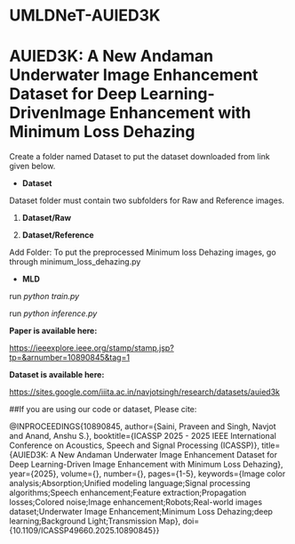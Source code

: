 # UMLDNeT-AUIED3K
# AUIED3K: A New Andaman Underwater Image Enhancement Dataset for Deep Learning-DrivenImage Enhancement with Minimum Loss Dehazing

 Create a folder named Dataset to put the dataset downloaded from link given below.

* **Dataset**

Dataset folder must contain two subfolders for Raw and Reference images.

1. **Dataset/Raw**

2. **Dataset/Reference**

Add Folder: To put the preprocessed Minimum loss Dehazing images, go through minimum_loss_dehazing.py

* **MLD**

  
run *python train.py*

run *python inference.py*

**Paper is available here:**

https://ieeexplore.ieee.org/stamp/stamp.jsp?tp=&arnumber=10890845&tag=1

**Dataset is available here:**

https://sites.google.com/iiita.ac.in/navjotsingh/research/datasets/auied3k

##If you are using our code or dataset, Please cite:

@INPROCEEDINGS{10890845,
  author={Saini, Praveen and Singh, Navjot and Anand, Anshu S.},
  booktitle={ICASSP 2025 - 2025 IEEE International Conference on Acoustics, Speech and Signal Processing (ICASSP)}, 
  title={AUIED3K: A New Andaman Underwater Image Enhancement Dataset for Deep Learning-Driven Image Enhancement with Minimum Loss Dehazing}, 
  year={2025},
  volume={},
  number={},
  pages={1-5},
  keywords={Image color analysis;Absorption;Unified modeling language;Signal processing algorithms;Speech enhancement;Feature extraction;Propagation losses;Colored noise;Image enhancement;Robots;Real-world images dataset;Underwater Image Enhancement;Minimum Loss Dehazing;deep learning;Background Light;Transmission Map},
  doi={10.1109/ICASSP49660.2025.10890845}}
